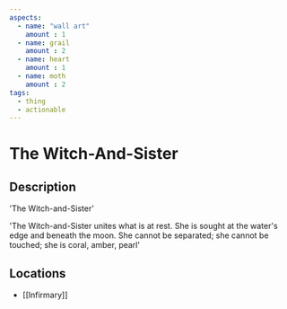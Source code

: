 ```yaml
---
aspects: 
  - name: "wall art"
    amount : 1
  - name: grail
    amount : 2
  - name: heart
    amount : 1
  - name: moth
    amount : 2
tags:
  - thing
  - actionable
---
```


# The Witch-And-Sister

## Description
'The Witch-and-Sister'

'The Witch-and-Sister unites what is at rest. She is sought at the water's edge and beneath the moon. She cannot be separated; she cannot be touched; she is coral, amber, pearl'
## Locations
- [[Infirmary]]